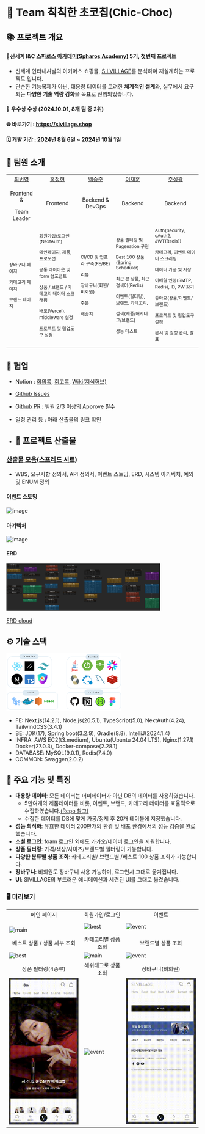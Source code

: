 # 🍪 Team 칙칙한 초코칩(Chic-Choc) 
## 📚 프로젝트 개요
#### 🌟신세계 I&C [스파로스 아카데미(Spharos Academy)](https://swedu.spharosacademy.com/spharos_total.html) 5기, 첫번째 프로젝트
- 신세계 인터내셔날의 이커머스 쇼핑몰, [S.I.VILLAGE](https://m.sivillage.com/main/initMain.siv)를 분석하며 재설계하는 프로젝트 입니다.
- 단순한 기능복제가 아닌, 대용량 데이터를 고려한 **체계적인 설계**와, 실무에서 요구되는 **다양한 기술 역량 강화**을 목표로 진행되었습니다.

#### 🥈 우수상 수상 (2024.10.01, 8개 팀 중 2위)

#### 🌐 바로가기 : https://sivillage.shop

#### 🗓️ 개발 기간 : 2024년 8월 6일 ~ 2024년 10월 1일

## 👥 팀원 소개
<table>
    <tr>
        <td align="center"> <a href="https://github.com/GwendolyNM"> 최번영 </a></td>
        <td align="center"> <a href="https://github.com/oror-sine"> 홍정현 </a></td>
        <td align="center"> <a href="https://github.com/flskhhdf"> 백승준 </td>
        <td align="center"> <a href="https://github.com/JaeHunLee-git"> 이재훈 </td>
        <td align="center"> <a href="https://github.com/SeongGwangJu"> 주성광 </td>
    </tr>
    <tr>
      <td align="center">
         <p> Frontend &</p>
        Team Leader
      </td>
      <td align="center">
         Frontend
      </td>
      <td align="center">
         Backend & DevOps
      </td>
      <td align="center">
         Backend
      </td>
      <td align="center">
         Backend
      </td>
    </tr>
    <tr>
      <td height="200">
        <sub>
          <p> 장바구니 페이지 </p>
          <p> 카테고리 페이지 </p>
          <p> 브랜드 페이지 </p>
        </sub>
      </td>
      <td>
        <sub>
          <p> 회원가입/로그인(NextAuth)
          <p> 메인페이지, 제품, 프로모션 </p>
          <p> 공통 레이아웃 및 form 컴포넌트 </p>
          <p> 상품 / 브랜드 / 카테고리 데이터 스크래핑</p>
          <p> 배포(Vercel), middleware 설정 </p>
          <p> 프로젝트 및 협업도구 설정 </p>
        </sub>
      </td>
      <td>
        <sub>
          <p> CI/CD 및 인프라 구축(FE/BE) </p>
          <p> 리뷰 </p>
          <p> 장바구니(회원/비회원)  </p>
          <p> 주문 </p>
          <p> 배송지 </p>
        </sub>
      </td>
      <td>
        <sub>
          <p> 상품 필터링 및 Pagenation 구현 </p>
          <p> Best 100 상품(Spring Scheduler) </p>
          <p> 최근 본 상품, 최근 검색어(Redis) </p>
          <p> 이벤트(필터링), 브랜드, 카테고리, </p>
          <p> 검색(제품/해시태그/브랜드) </p>
          <p> 성능 테스트 </p>
        </sub>
      </td>
      <td>
        <sub>
          <p> Auth(Security, oAuth2, JWT(Redis)) </p>
          <p> 카테고리, 이벤트 데이터 스크래핑</p>
          <p> 데이터 가공 및 저장</p>
          <p> 이메일 인증(SMTP, Redis), ID, PW 찾기 </p>
          <p> 좋아요(상품/이벤트/브랜드) </p>
          <p> 프로젝트 및 협업도구 설정</p>
          <p> 문서 및 일정 관리, 발표 </p>
        </sub>
      </td>
    </tr>
</table>

## 🙌 협업
- Notion : [회의록](https://phase-scent-2e1.notion.site/6861387efcc7455489a19a2e5c96d310?pvs=4), [회고록](https://phase-scent-2e1.notion.site/99171b05a2e046df980bf07f44d19bb3?pvs=4), [Wiki(지식허브)](https://phase-scent-2e1.notion.site/f925d82f96be454ebf20af78de0ce008?v=a1e26a65d1164555a0a34c6217908d56&pvs=4)
- [Github Issues](https://github.com/5-Chic-Choc/sivillage-backend/issues?q=is%3Aissue+is%3Aclosed)
- [Github PR](https://github.com/5-Chic-Choc/sivillage-backend/pulls?q=is%3Apr+is%3Aclosed) : 팀원 2/3 이상의 Approve 필수
- 일정 관리 등 : 아래 산출물의 링크 확인

- ## 🔎 프로젝트 산출물

### [산출물 모음(스프레드 시트)](https://docs.google.com/spreadsheets/d/1GjIFt6D3XXl3eOuIIAtPAOKFNYtgWDNo3d1mvXYHyjc/edit?gid=1595460352#gid=1595460352)
- WBS, 요구사항 정의서, API 정의서, 이벤트 스토밍, ERD, 시스템 아키텍처, 예외 및 ENUM 정의

#### 이벤트 스토밍
<img alt="image" src="https://github.com/user-attachments/assets/96d4e967-0528-44ee-a57d-4a13ec45c24d" width="70%">

#### 아키텍처
<img alt="image" src="https://github.com/user-attachments/assets/11060886-20f2-44a8-9a56-404a48f5d06e" width="70%">

#### ERD
<img alt="image" src="https://github.com/5-Chic-Choc/.github/blob/main/profile/source/image/erd.png" width="80%">

[ERD cloud](https://www.erdcloud.com/d/4JTP48haeZthXnHgu)

## ⚙️ 기술 스택
<img alt="image" src="https://github.com/5-Chic-Choc/.github/blob/main/profile/source/image/기술스택.PNG" width="60%">

- FE: Next.js(14.2.1), Node.js(20.5.1), TypeScript(5.0), NextAuth(4.24), TailwindCSS(3.4.1)
- BE: JDK(17), Spring boot(3.2.9), Gradle(8.8), IntelliJ(2024.1.4)
- INFRA: AWS EC2(t3.medium), Ubuntu(Ubuntu 24.04 LTS), Nginx(1.27.1) Docker(27.0.3), Docker-compose(2.28.1)
- DATABASE: MySQL(9.0.1), Redis(7.4.0)
- COMMON: Swagger(2.0.2)

## 🚀 주요 기능 및 특징
- **대용량 데이터**: 모든 데이터는 더미데이터가 아닌 DB의 데이터를 사용하였습니다.
  - 5만여개의 제품데이터를 비롯, 이벤트, 브랜드, 카테고리 데이터를 효율적으로 수집하였습니다.<a href="https://github.com/5-Chic-Choc/sivillage-scraping">(Repo 참고)</a>
  - 수집한 데이터를 DB에 맞게 가공/정제 후 20개 테이블에 저장했습니다.
- **성능 최적화**: 유효한 데이터 200만개의 환경 및 배포 환경에서의 성능 검증을 완료했습니다. 
- **소셜 로그인**: foam 로그인 외에도 카카오/네이버 로그인을 지원합니다.
- **상품 필터링**: 가격/색상/사이즈/브랜드별 필터링이 가능합니다.
- **다양한 분류별 상품 조회**: 카테고리별/ 브랜드별 /베스트 100 상품 조회가 가능합니다.
- **장바구니**: 비회원도 장바구니 사용 가능하며, 로그인시 그대로 옮겨집니다.
- **UI**: SIVILLAGE의 부드러운 애니메이션과 세련된 UI를 그대로 옮겼습니다.

### 🖥️ 미리보기

<table>

  <tr>
    <td align="center"> 메인 페이지 </td>
    <td align="center"> 회원가입/로그인 </td>
    <td align="center"> 이벤트 </td>
  </tr>
  <tr>
    <td><br><img src="https://github.com/5-Chic-Choc/.github/blob/main/profile/source/pagegif/main.gif" alt="main" width="250"/></td>
    <td><img src="https://github.com/5-Chic-Choc/.github/blob/main/profile/source/pagegif/signin_signout.gif" alt="best" width="250"/></td>
    <td><img src="https://github.com/5-Chic-Choc/.github/blob/main/profile/source/pagegif/event.gif" alt="event" width="250"/></td>
  
  </tr>
  
  <tr>
    <td align="center"> 베스트 상품 / 상품 세부 조회 </td>
    <td align="center"> 카테고리별 상품 조회 </td>
    <td align="center"> 브랜드별 상품 조회 </td>
  </tr>
  <tr>
    <td><img src="https://github.com/5-Chic-Choc/.github/blob/main/profile/source/pagegif/best.gif" alt="best" width="250"/></td>
    <td><img src="https://github.com/5-Chic-Choc/.github/blob/main/profile/source/pagegif/category.gif" alt="main" width="250"/></td>
    <td><img src="https://github.com/5-Chic-Choc/.github/blob/main/profile/source/pagegif/brand.gif" alt="event" width="250"/></td>
  </tr>
  
  <tr>
    <td align="center"> 상품 필터링(4종류) </td>
    <td align="center"> 해쉬태그로 상품 조회 </td>
    <td align="center"> 장바구니(비회원) </td>
  </tr>
  <tr>
    <td><img src="https://github.com/5-Chic-Choc/.github/blob/main/profile/source/pagegif/filter.gif" alt="main" width="250"/></td>
    <td><img src="https://github.com/5-Chic-Choc/.github/blob/main/profile/source/pagegif/hash.gif" alt="event" width="250"/></td>
    <td><img src="https://github.com/5-Chic-Choc/.github/blob/main/profile/source/pagegif/cart.gif" alt="best" width="250"/></td>
  </tr>

</table>
